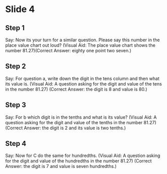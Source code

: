 # Slide 4

## Step 1

Say: Now its your turn for a similar question. Please say this number in the place value chart out loud? (Visual Aid: The place value chart shows the number 81.27)(Correct Answer: eighty one point two seven.)

## Step 2

Say: For question a, write down the digit in the tens column and then what its value is. (Visual Aid: A question asking for the digit and value of the tens in the  number 81.27) (Correct Answer: the digit is 8 and value is 80.)

## Step 3

Say: For b which digit is in the tenths and what is its value?  (Visual Aid: A question asking for the digit and value of the tenths in the  number 81.27) (Correct Answer: the digit is 2 and its value is two tenths.)

## Step 4

Say: Now for C do the same for hundredths. (Visual Aid: A question asking for the digit and value of the hundredths in the  number 81.27) (Correct Answer: the digit is 7 and value is seven hundredths.)
